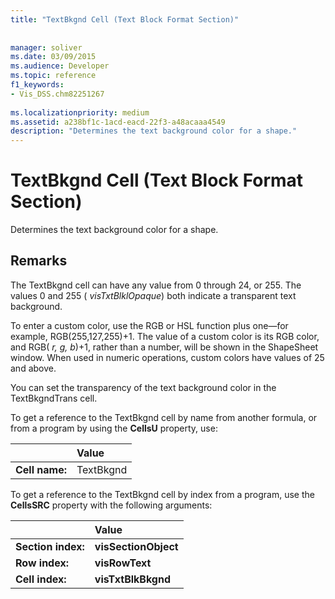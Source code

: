 ```yaml
---
title: "TextBkgnd Cell (Text Block Format Section)"
 
 
manager: soliver
ms.date: 03/09/2015
ms.audience: Developer
ms.topic: reference
f1_keywords:
- Vis_DSS.chm82251267
 
ms.localizationpriority: medium
ms.assetid: a238bf1c-1acd-eacd-22f3-a48acaaa4549
description: "Determines the text background color for a shape."
---
```


# TextBkgnd Cell (Text Block Format Section)

Determines the text background color for a shape.
  
## Remarks

The TextBkgnd cell can have any value from 0 through 24, or 255. The values 0 and 255 ( *visTxtBlklOpaque*) both indicate a transparent text background. 
  
To enter a custom color, use the RGB or HSL function plus one—for example, RGB(255,127,255)+1. The value of a custom color is its RGB color, and RGB( *r, g, b*)+1, rather than a number, will be shown in the ShapeSheet window. When used in numeric operations, custom colors have values of 25 and above. 
  
You can set the transparency of the text background color in the TextBkgndTrans cell.
  
To get a reference to the TextBkgnd cell by name from another formula, or from a program by using the **CellsU** property, use: 
  
||Value |
|:-----|:-----|
|**Cell name:**  <br/> |TextBkgnd  <br/> |
   
To get a reference to the TextBkgnd cell by index from a program, use the **CellsSRC** property with the following arguments: 
  
||Value |
|:-----|:-----|
|**Section index:**  <br/> |**visSectionObject** <br/> |
|**Row index:**  <br/> |**visRowText** <br/> |
|**Cell index:**  <br/> |**visTxtBlkBkgnd** <br/> |
   

